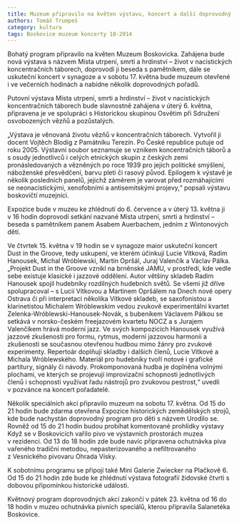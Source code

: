 ```yaml
---
title: Muzeum připravilo na květen výstavu, koncert a další doprovodný program
authors: Tomáš Trumpeš
category: kultura
tags: Boskovice muzeum koncerty 18-2014
---
```


Bohatý program připravilo na květen Muzeum Boskovicka. Zahájena bude nová výstava s názvem Místa utrpení, smrti a hrdinství – život v nacistických koncentračních táborech, doprovodí ji beseda s pamětníkem, dále se uskuteční koncert v synagoze a v sobotu 17. května bude muzeum otevřené i ve večerních hodinách a nabídne několik doprovodných pořadů.

Putovní výstava Místa utrpení, smrti a hrdinství – život v nacistických koncentračních táborech bude slavnostně zahájena v úterý 6. května, připravena je ve spolupráci s Historickou skupinou Osvětim při Sdružení osvobozených vězňů a pozůstalých. 

„Výstava je věnovaná životu vězňů v koncentračních táborech. Vytvořil ji docent Vojtěch Blodig z Památníku Terezín. Po České republice putuje od roku 2005. Výstavní soubor seznamuje se vznikem koncentračních táborů a s osudy jednotlivců i celých etnických skupin z českých zemí pronásledovaných a vězněných po roce 1939 pro jejich politické smýšlení, náboženské přesvědčení, barvu pleti či rasový původ. Epilogem k výstavě je několik posledních panelů, jejichž záměrem je varovat před rozmáhajícími se neonacistickými, xenofobními a antisemitskými projevy,“ popsali výstavu boskovičtí muzejníci. 

Expozice bude v muzeu ke zhlédnutí do 6. července a v úterý 13. května ji v 16 hodin doprovodí setkání nazvané Místa utrpení, smrti a hrdinství – beseda s pamětníkem panem Asabem Auerbachem, jedním z Wintonových dětí. 

Ve čtvrtek 15. května v 19 hodin se v synagoze maior uskuteční koncert Dust in the Groove, tedy uskupení, ve kterém účinkují Lucie Vítková, Radim Hanousek, Michal Wróblewski, Martin Opršál, Juraj Valenčík a Václav Pálka. „Projekt Dust in the Groove vznikl na brněnské JAMU, v prostředí, kde vedle sebe existuje klasické i jazzové oddělení. Autor většiny skladeb Radim Hanousek spojil hudebníky rozdílných hudebních světů. Se všemi již dříve spolupracoval – s Lucií Vítkovou a Martinem Opršálem na Dnech nové opery Ostrava či při interpretaci několika Vítkové skladeb, se saxofonistou a klarinetistou Michalem Wróblewskim vedou zvukově experimentální kvartet Zelenka-Wróblewski-Hanousek-Novák, s bubeníkem Václavem Pálkou se setkává v norsko-českém freejazovém kvartetu NOCZ a s Jurajem Valenčíkem hrává moderní jazz. Ve svých kompozicích Hanousek využívá jazzové zkušenosti pro formu, rytmus, moderní jazzovou harmonii a zkušenosti se současnou otevřenou hudbou mimo žánry pro zvukové experimenty. Repertoár doplňují skladby i dalších členů, Lucie Vítkové a Michala Wróblewského. Materiál pro hudebníky tvoří notové i grafické partitury, signály či návody. Prokomponovaná hudba je doplněna volnými plochami, ve kterých se projevují improvizační schopnosti jednotlivých členů i schopnosti využívat řadu nástrojů pro zvukovou pestrost,“ uvedli v pozvánce na koncert pořadatelé.

Několik speciálních akcí připravilo muzeum na sobotu 17. května. Od 15 do 21 hodin bude zdarma otevřena Expozice historických zemědělských strojů, kde bude nachystán doprovodný program pro děti s názvem Urodilo se. Rovněž od 15 do 21 hodin budou probíhat komentované prohlídky výstavy Když se v Boskovicích vařilo pivo ve výstavních prostorách muzea v rezidenci. Od 13 do 18 hodin zde bude navíc připravena ochutnávka piva vařeného tradiční metodou, nepasterizovaného a nefiltrovaného z Vesnického pivovaru Ohrada Vísky.

K sobotnímu programu se připojí také Mini Galerie Zwiecker na Plačkově 6.  Od 15 do 21 hodin zde bude ke zhlédnutí výstava fotografií židovské čtvrti s dobovou připomínkou historické události.

Květnový program doprovodných akcí zakončí v pátek 23. května od 16 do 18 hodin v muzeu ochutnávka pivních speciálů, kterou připravila Salanetéka Boskovice.